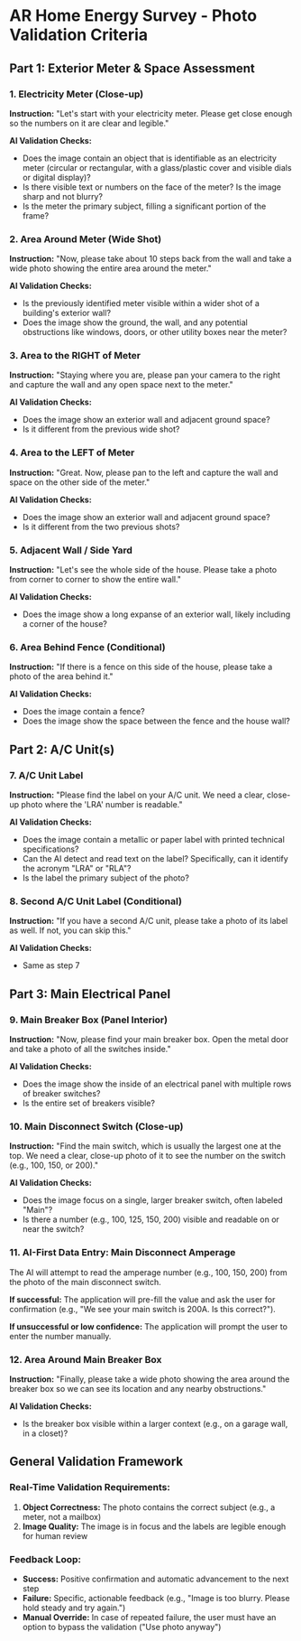 # AR Home Energy Survey - Photo Validation Criteria

## Part 1: Exterior Meter & Space Assessment

### 1. Electricity Meter (Close-up)

**Instruction:** "Let's start with your electricity meter. Please get close enough so the numbers on it are clear and legible."

**AI Validation Checks:**

- Does the image contain an object that is identifiable as an electricity meter (circular or rectangular, with a glass/plastic cover and visible dials or digital display)?
- Is there visible text or numbers on the face of the meter? Is the image sharp and not blurry?
- Is the meter the primary subject, filling a significant portion of the frame?

### 2. Area Around Meter (Wide Shot)

**Instruction:** "Now, please take about 10 steps back from the wall and take a wide photo showing the entire area around the meter."

**AI Validation Checks:**

- Is the previously identified meter visible within a wider shot of a building's exterior wall?
- Does the image show the ground, the wall, and any potential obstructions like windows, doors, or other utility boxes near the meter?

### 3. Area to the RIGHT of Meter

**Instruction:** "Staying where you are, please pan your camera to the right and capture the wall and any open space next to the meter."

**AI Validation Checks:**

- Does the image show an exterior wall and adjacent ground space?
- Is it different from the previous wide shot?

### 4. Area to the LEFT of Meter

**Instruction:** "Great. Now, please pan to the left and capture the wall and space on the other side of the meter."

**AI Validation Checks:**

- Does the image show an exterior wall and adjacent ground space?
- Is it different from the two previous shots?

### 5. Adjacent Wall / Side Yard

**Instruction:** "Let's see the whole side of the house. Please take a photo from corner to corner to show the entire wall."

**AI Validation Checks:**

- Does the image show a long expanse of an exterior wall, likely including a corner of the house?

### 6. Area Behind Fence (Conditional)

**Instruction:** "If there is a fence on this side of the house, please take a photo of the area behind it."

**AI Validation Checks:**

- Does the image contain a fence?
- Does the image show the space between the fence and the house wall?

## Part 2: A/C Unit(s)

### 7. A/C Unit Label

**Instruction:** "Please find the label on your A/C unit. We need a clear, close-up photo where the 'LRA' number is readable."

**AI Validation Checks:**

- Does the image contain a metallic or paper label with printed technical specifications?
- Can the AI detect and read text on the label? Specifically, can it identify the acronym "LRA" or "RLA"?
- Is the label the primary subject of the photo?

### 8. Second A/C Unit Label (Conditional)

**Instruction:** "If you have a second A/C unit, please take a photo of its label as well. If not, you can skip this."

**AI Validation Checks:**

- Same as step 7

## Part 3: Main Electrical Panel

### 9. Main Breaker Box (Panel Interior)

**Instruction:** "Now, please find your main breaker box. Open the metal door and take a photo of all the switches inside."

**AI Validation Checks:**

- Does the image show the inside of an electrical panel with multiple rows of breaker switches?
- Is the entire set of breakers visible?

### 10. Main Disconnect Switch (Close-up)

**Instruction:** "Find the main switch, which is usually the largest one at the top. We need a clear, close-up photo of it to see the number on the switch (e.g., 100, 150, or 200)."

**AI Validation Checks:**

- Does the image focus on a single, larger breaker switch, often labeled "Main"?
- Is there a number (e.g., 100, 125, 150, 200) visible and readable on or near the switch?

### 11. AI-First Data Entry: Main Disconnect Amperage

The AI will attempt to read the amperage number (e.g., 100, 150, 200) from the photo of the main disconnect switch.

**If successful:** The application will pre-fill the value and ask the user for confirmation (e.g., "We see your main switch is 200A. Is this correct?").

**If unsuccessful or low confidence:** The application will prompt the user to enter the number manually.

### 12. Area Around Main Breaker Box

**Instruction:** "Finally, please take a wide photo showing the area around the breaker box so we can see its location and any nearby obstructions."

**AI Validation Checks:**

- Is the breaker box visible within a larger context (e.g., on a garage wall, in a closet)?

## General Validation Framework

### Real-Time Validation Requirements:

1. **Object Correctness:** The photo contains the correct subject (e.g., a meter, not a mailbox)
2. **Image Quality:** The image is in focus and the labels are legible enough for human review

### Feedback Loop:

- **Success:** Positive confirmation and automatic advancement to the next step
- **Failure:** Specific, actionable feedback (e.g., "Image is too blurry. Please hold steady and try again.")
- **Manual Override:** In case of repeated failure, the user must have an option to bypass the validation ("Use photo anyway")
